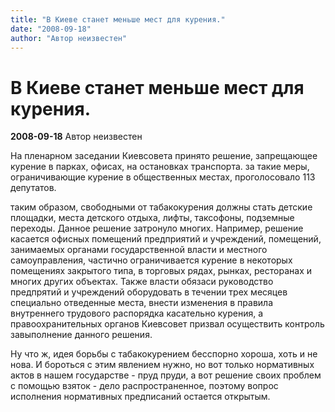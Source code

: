 ```yaml
---
title: "В Киеве станет меньше мест для курения."
date: "2008-09-18"
author: "Автор неизвестен"
---
```


# В Киеве станет меньше мест для курения.

**2008-09-18** Автор неизвестен

На пленарном заседании Киевсовета принято решение, запрещающее курение в парках, офисах, на остановках транспорта. за такие меры, ограничивающие курение в общественных местах, проголосовало 113 депутатов.

таким образом, свободными от табакокурения должны стать детские площадки, места детского отдыха, лифты, таксофоны, подземные переходы. Данное решение затронуло многих. Например, решение касается офисных помещений предприятий и учреждений, помещений, занимаемых органами государственной власти и местного самоуправления, частично ограничивается курение в некоторых помещениях закрытого типа, в торговых рядах, рынках, ресторанах и многих других объектах. Также власти обязаси руководство предпрятий и учреждений оборудовать в течении трех месяцев специально отведенные места, внести изменения в правила внутреннего трудового распорядка касательно курения, а правоохранительных органов Киевсовет призвал осуществить контроль завыполнение данного решения.

Ну что ж, идея борьбы с табакокурением бесспорно хороша, хоть и не нова. И бороться с этим явлением нужно, но вот только нормативных актов в нашем государстве - пруд пруди, а вот решение своих проблем с помощью взяток - дело распространенное, поэтому вопрос исполнения нормативных предписаний остается открытым.